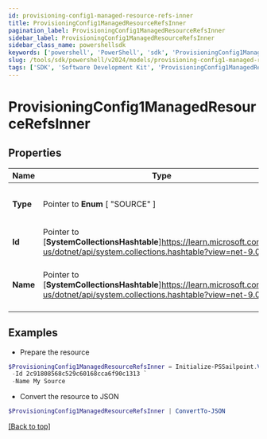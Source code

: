 ```yaml
---
id: provisioning-config1-managed-resource-refs-inner
title: ProvisioningConfig1ManagedResourceRefsInner
pagination_label: ProvisioningConfig1ManagedResourceRefsInner
sidebar_label: ProvisioningConfig1ManagedResourceRefsInner
sidebar_class_name: powershellsdk
keywords: ['powershell', 'PowerShell', 'sdk', 'ProvisioningConfig1ManagedResourceRefsInner'] 
slug: /tools/sdk/powershell/v2024/models/provisioning-config1-managed-resource-refs-inner
tags: ['SDK', 'Software Development Kit', 'ProvisioningConfig1ManagedResourceRefsInner']
---
```



# ProvisioningConfig1ManagedResourceRefsInner

## Properties

Name | Type | Description | Notes
------------ | ------------- | ------------- | -------------
**Type** |  Pointer to  **Enum** [  "SOURCE" ] | The type of object being referenced | [optional] 
**Id** |  Pointer to [**SystemCollectionsHashtable**]https://learn.microsoft.com/en-us/dotnet/api/system.collections.hashtable?view=net-9.0 | ID of the source | [optional] 
**Name** |  Pointer to [**SystemCollectionsHashtable**]https://learn.microsoft.com/en-us/dotnet/api/system.collections.hashtable?view=net-9.0 | Human-readable display name of the source | [optional] 

## Examples

- Prepare the resource
```powershell
$ProvisioningConfig1ManagedResourceRefsInner = Initialize-PSSailpoint.V2024ProvisioningConfig1ManagedResourceRefsInner  -Type SOURCE `
 -Id 2c91808568c529c60168cca6f90c1313 `
 -Name My Source
```

- Convert the resource to JSON
```powershell
$ProvisioningConfig1ManagedResourceRefsInner | ConvertTo-JSON
```


[[Back to top]](#) 

